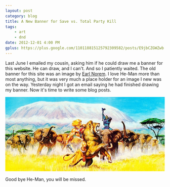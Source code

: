```yaml
---
layout: post
category: blog
title: A New Banner for Save vs. Total Party Kill
tags:
    - art
    - dnd
date: 2012-12-01 4:00 PM
gplus: https://plus.google.com/110118815125792309582/posts/E9jbCZGWZwb
---
```


Last June I emailed my cousin, asking him if he could draw me a banner for this website. He can draw, and I can't. And so I patiently waited. The old banner for this site was an image by [Earl Norem][1]. I love He-Man more than most anything, but it was very much a place holder for an image I new was on the way. Yesterday night I got an email saying he had finished drawing my banner. Now it's time to write some blog posts.

![He man vs. Skeletor][he-man-img]

Good bye He-Man, you will be missed.

[1]: http://www.vaultsofgrayskull.co.uk/norem.html
[he-man-img]: /assets/img/he-man-header.jpg